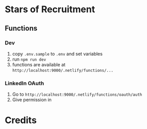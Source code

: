 # Stars of Recruitment

## Functions

### Dev

1. copy `.env.sample` to `.env` and set variables
1. run `npm run dev`
1. functions are available at `http://localhost:9000/.netlify/functions/...`

### LinkedIn OAuth
1. Go to `http://localhost:9000/.netlify/functions/oauth/auth`
2. Give permission in 


# Credits

